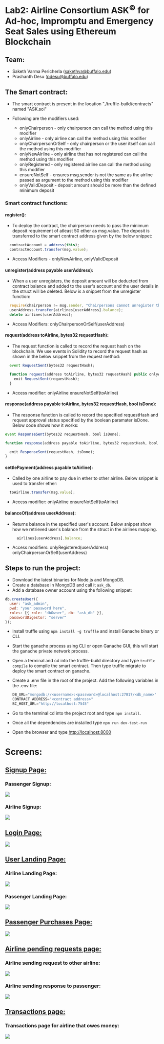 # Lab2: Airline Consortium ASK<sup>©</sup> for Ad-hoc, Impromptu and Emergency Seat Sales using Ethereum Blockchain

## Team:

- Saketh Varma Pericherla (sakethva@buffalo.edu)
- Prashanth Desu (pdesu@buffalo.edu)

## The Smart contract:

- The smart contract is present in the location "./truffle-build/contracts" named "ASK.sol"
  
- Following are the modifiers used:
  - onlyChairperson - only chairperson can call the method using this modifier
  - onlyAirline - only airline can call the method using this modifier
  - onlyChairpersonOrSelf - only chairperson or the user itself can call the method using this modifier
  - onlyNewAirline - only airline that has not registered can call the method using this modifier
  - onlyRegistered - only registered airline can call the method using this modifier
  - ensureNotSelf - ensures msg.sender is not the same as the airline passed as argument to the method using this modifier
  - onlyValidDeposit - deposit amount should be more than the defined minimum deposit

### Smart contract functions:

#### register():

- To deploy the contract, the chairperson needs to pass the minimum deposit requirement of atleast 50 ether as msg.value. The deposit is transferred to the smart contract address given by the below snippet:

```javascript
  contractAccount = address(this);
  contractAccount.transfer(msg.value);
```

- Access Modifiers - onlyNewAirline, onlyValidDeposit

#### unregister(address payable userAddress):

- When a user unregisters, the deposit amount will be deducted from contract balance and added to the user's account and the user details in the struct will be deleted. Below is a snippet from the unregister function:

```javascript
  require(chairperson != msg.sender, "Chairpersons cannot unregister themselves");        
  userAddress.transfer(airlines[userAddress].balance);
  delete airlines[userAddress];
```

- Access Modifiers: onlyChairpersonOrSelf(userAddress)


#### request(address toAirline, bytes32 requestHash):
- The request function is called to record the request hash on the blockchain. We use events in Solidity to record the request hash as shown in the below snippet from the request method:

```javascript
  event RequestSent(bytes32 requestHash);

  function request(address toAirline, bytes32 requestHash) public onlyAirline ensureNotSelf(toAirline) {
    emit RequestSent(requestHash);
  }
```
- Access modifier: onlyAirline ensureNotSelf(toAirline)

#### response(address payable toAirline, bytes32 requestHash, bool isDone):
- The response function is called to record the specified requestHash and request approval status specified by the boolean paramater isDone. Below code shows how it works:

```javascript
event ResponseSent(bytes32 requestHash, bool isDone);

function response(address payable toAirline, bytes32 requestHash, bool isDone) public onlyAirline ensureNotSelf(toAirline) {

  emit ResponseSent(requestHash, isDone);
}
```

#### settlePayment(address payable toAirline):

- Called by one airline to pay due in ether to other airline. Below snippet is used to transfer ether:  

```javascript
  toAirline.transfer(msg.value);
```

- Access modifier: onlyAirline ensureNotSelf(toAirline)



#### balanceOf(address userAddress):

- Returns balance in the specified user's account. Below snippet show how we retrieved user's balance from the struct in the airlines mapping.

  ```javascript
    airlines[userAddress].balance;
  ```
- Access modifiers: onlyRegistered(userAddress) onlyChairpersonOrSelf(userAddress)


## Steps to run the project:


- Download the latest binaries for Node.js and MongoDB.
- Create a database in MongoDB and call it `ask_db`.
- Add a database owner account using the following snippet:

```javascript
db.createUser({
  user: "ask_admin",
  pwd: "your password here",
  roles: [{ role: "dbOwner", db: "ask_db" }],
  passwordDigestor: "server"
});
```

- Install truffle using `npm install -g truffle` and install Ganache binary or CLI.
- Start the ganache process using CLI or open Ganache GUI, this will start the ganache private network process.
- Open a terminal and cd into the truffle-build directory and type `truffle compile` to compile the smart contract. Then type truffle migrate to deploy the smart contract on ganache.
- Create a .env file in the root of the project. Add the following variables in the .env file:
  
  ```javascript
  DB_URL="mongodb://<username>:<password>@localhost:27017/<db_name>"
  CONTRACT_ADDRESS="<contract address>"
  BC_HOST_URL="http://localhost:7545"
  ```

- Go to the terminal cd into the project root and type `npm install`.

- Once all the dependencies are installed type `npm run dev-test-run`
- Open the browser and type [http://localhost:8000](http://localhost:8000)


# Screens:

## <u>Signup Page:</u>

### Passenger Signup:
![](./screens/register_passenger.PNG)

### Airline Signup:
![](./screens/register_airline.PNG)

## <u>Login Page:</u>

![](./screens/login_airline.PNG)

## <u>User Landing Page:</u>

### Airline Landing Page:
![](./screens/airline_dashboard.PNG)

### Passenger Landing Page:
![](./screens/passenger_dashboard.PNG)

## <u>Passenger Purchases Page:</u>

![](./screens/purchases.PNG)

## <u>Airline pending requests page:</u>

### Airline sending request to other airline:
![](./screens/handle_request.PNG)

### Airline sending response to passenger:
![](./screens/handle_response.PNG)

## <u>Transactions page:</u>

### Transactions page for airline that owes money:
![](./screens/transactions.PNG)